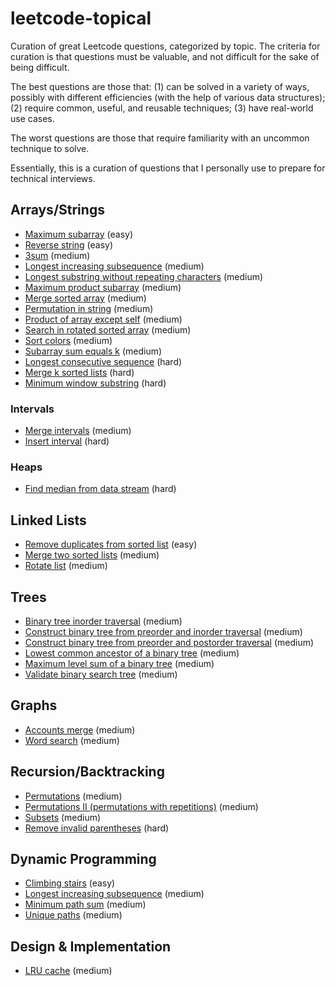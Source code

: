 # leetcode-topical
Curation of great Leetcode questions, categorized by topic. The criteria for curation is that questions must be valuable, and not difficult for the sake of being difficult.

The best questions are those that: (1) can be solved in a variety of ways, possibly with different efficiencies (with the help of various data structures); (2) require common, useful, and reusable techniques; (3) have real-world use cases.

The worst questions are those that require familiarity with an uncommon technique to solve.

Essentially, this is a curation of questions that I personally use to prepare for technical interviews.

## Arrays/Strings
* [Maximum subarray](https://leetcode.com/problems/maximum-subarray/) (easy)
* [Reverse string](https://leetcode.com/problems/reverse-string/) (easy)
* [3sum](https://leetcode.com/problems/3sum/) (medium)
* [Longest increasing subsequence](https://leetcode.com/problems/longest-increasing-subsequence/) (medium)
* [Longest substring without repeating characters](https://leetcode.com/problems/longest-substring-without-repeating-characters/) (medium)
* [Maximum product subarray](https://leetcode.com/problems/maximum-product-subarray/) (medium)
* [Merge sorted array](https://leetcode.com/problems/merge-sorted-array) (medium)
* [Permutation in string](https://leetcode.com/problems/permutation-in-string/) (medium)
* [Product of array except self](https://leetcode.com/problems/product-of-array-except-self/) (medium)
* [Search in rotated sorted array](https://leetcode.com/problems/search-in-rotated-sorted-array/) (medium)
* [Sort colors](https://leetcode.com/problems/sort-colors/) (medium)
* [Subarray sum equals k](https://leetcode.com/problems/subarray-sum-equals-k/) (medium)
* [Longest consecutive sequence](https://leetcode.com/problems/longest-consecutive-sequence/) (hard)
* [Merge k sorted lists](https://leetcode.com/problems/merge-k-sorted-lists) (hard)
* [Minimum window substring](https://leetcode.com/problems/minimum-window-substring/) (hard)
### Intervals
* [Merge intervals](https://leetcode.com/problems/merge-intervals) (medium)
* [Insert interval](https://leetcode.com/problems/insert-interval/) (hard)
### Heaps
* [Find median from data stream](https://leetcode.com/problems/find-median-from-data-stream/) (hard)
## Linked Lists
* [Remove duplicates from sorted list](https://leetcode.com/problems/remove-duplicates-from-sorted-list/) (easy)
* [Merge two sorted lists](https://leetcode.com/problems/merge-two-sorted-lists) (medium)
* [Rotate list](https://leetcode.com/problems/rotate-list/) (medium)
## Trees
* [Binary tree inorder traversal](https://leetcode.com/problems/binary-tree-inorder-traversal/) (medium)
* [Construct binary tree from preorder and inorder traversal](https://leetcode.com/problems/construct-binary-tree-from-preorder-and-inorder-traversal) (medium)
* [Construct binary tree from preorder and postorder traversal](https://leetcode.com/problems/construct-binary-tree-from-preorder-and-postorder-traversal) (medium)
* [Lowest common ancestor of a binary tree](https://leetcode.com/problems/lowest-common-ancestor-of-a-binary-tree/) (medium)
* [Maximum level sum of a binary tree](https://leetcode.com/problems/maximum-level-sum-of-a-binary-tree/) (medium)
* [Validate binary search tree](https://leetcode.com/problems/validate-binary-search-tree/) (medium)
## Graphs
* [Accounts merge](https://leetcode.com/problems/accounts-merge) (medium)
* [Word search](https://leetcode.com/problems/word-search/) (medium)
## Recursion/Backtracking
* [Permutations](https://leetcode.com/problems/permutations/) (medium)
* [Permutations II (permutations with repetitions)](https://leetcode.com/problems/permutations-ii/) (medium)
* [Subsets](https://leetcode.com/problems/subsets/) (medium)
* [Remove invalid parentheses](https://leetcode.com/problems/remove-invalid-parentheses/) (hard)
## Dynamic Programming
* [Climbing stairs](https://leetcode.com/problems/climbing-stairs/) (easy)
* [Longest increasing subsequence](https://leetcode.com/problems/longest-increasing-subsequence/) (medium)
* [Minimum path sum](https://leetcode.com/problems/minimum-path-sum/) (medium)
* [Unique paths](https://leetcode.com/problems/unique-paths/) (medium)
## Design & Implementation
* [LRU cache](https://leetcode.com/problems/lru-cache) (medium)
